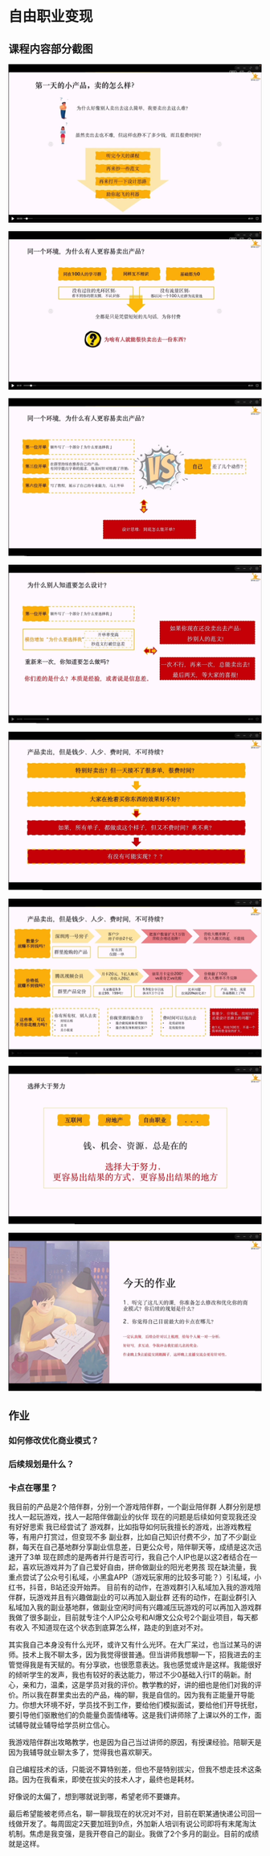 # 自由职业变现

## 课程内容部分截图

![](./images/01-第一天的小产品卖的咋样.jpg)

![](./images/02-同一个环境有人更容易卖出产品.jpg)

![](./images/03-到底怎么能开单.jpg)

![](./images/04-怎么设计.jpg)

![](./images/05-如何实现目标.jpg)

![](./images/06-展开说如何实现.jpg)

![](./images/07-选择大于努力.jpg)

![](./images/09-作业.jpg)

## 作业

### 如何修改优化商业模式？

### 后续规划是什么？

### 卡点在哪里？

我目前的产品是2个陪伴群，分别一个游戏陪伴群，一个副业陪伴群
人群分别是想找人一起玩游戏，找人一起陪伴做副业的伙伴
现在的问题是后续如何变现我还没有好好思索
我已经尝试了
游戏群，比如指导如何玩我擅长的游戏，出游戏教程等，有用户打赏过，但变现不多
副业群，比如自己知识付费不少，加了不少副业群，每天在自己基地群分享副业信息差，日更公众号，陪伴聊天等，成绩是这次迅速开了3单
现在顾虑的是两者并行是否可行，我自己个人IP也是以这2者结合在一起，喜欢玩游戏并为了自己爱好自由，拼命做副业的阳光老男孩
现在缺流量，我重点尝试了公众号引私域，小黑盒APP（游戏玩家用的比较多可能？）引私域，小红书，抖音，B站还没开始弄。
目前有的动作，在游戏群引入私域加入我的游戏陪伴群，玩游戏并且有兴趣做副业的可以再加入副业群
还有的动作，在副业群引入私域加入我的副业基地群，做副业空闲时间有兴趣减压玩游戏的可以再加入游戏群
我做了很多副业，目前就专注个人IP公众号和AI爆文公众号2个副业项目，每天都有收入
不知道现在这个状态到底算怎么样，路走的到底对不对。

其实我自己本身没有什么光环，或许又有什么光环。在大厂呆过，也当过某马的讲师。技术上我不聊太多，因为我觉得很普通。但当讲师我想聊一下，招我进去的主管觉得我是有天赋的。有分享欲，也很愿意表达。我也感觉或许是这样。我能很好的倾听学生的发声，我也有较好的表达能力，带过不少0基础入行IT的萌新。耐心，亲和力，温柔，这是学员对我的评价。教学教的好，讲的细也是他们对我的评价。所以我在群里卖出去的产品，梅的聊，我是自信的。因为我有正能量开导能力。你想大环境不好，学员找不到工作，要给他们模拟面试，要给他们开导抚慰，要引导他们驱散他们的负能量负面情绪等。这是我们讲师除了上课以外的工作，面试辅导就业辅导给学员树立信心。

我游戏陪伴群出攻略教学，也是因为自己当过讲师的原因，有授课经验。陪聊天是因为我辅导就业聊太多了，觉得我也喜欢聊天。

自己编程技术的话，只能说不算特别差，但也不是特别拔尖，但我不想走技术这条路。因为在我看来，即使在拔尖的技术人才，最终也是耗材。

好像说的太偏了，想到哪就说到哪，希望老师不要嫌弃。

最后希望能被老师点名，聊一聊我现在的状况对不对，目前在职某通快递公司回一线做开发了。每周固定2天要加班到9点，外加新人培训有说公司即将有末尾淘汰机制。焦虑是我变强，是我开卷自己的副业。我做了2个多月的副业。目前的成绩就是这样。

